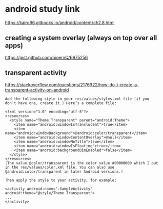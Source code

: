 # android study link

https://kairo96.gitbooks.io/android/content/ch2.8.html

## creating a system overlay (always on top over all apps)
https://gist.github.com/bjoernQ/6975256

## transparent activity 
https://stackoverflow.com/questions/2176922/how-do-i-create-a-transparent-activity-on-android

~~~
Add the following style in your res/values/styles.xml file (if you don’t have one, create it.) Here’s a complete file:

<?xml version="1.0" encoding="utf-8"?>
<resources>
  <style name="Theme.Transparent" parent="android:Theme">
    <item name="android:windowIsTranslucent">true</item>
    <item name="android:windowBackground">@android:color/transparent</item>
    <item name="android:windowContentOverlay">@null</item>
    <item name="android:windowNoTitle">true</item>
    <item name="android:windowIsFloating">true</item>
    <item name="android:backgroundDimEnabled">false</item>
  </style>
</resources>
(The value @color/transparent is the color value #00000000 which I put in the res/values/color.xml file. You can also use @android:color/transparent in later Android versions.)

Then apply the style to your activity, for example:

<activity android:name=".SampleActivity" android:theme="@style/Theme.Transparent">
...
</activity>
~~~
